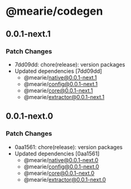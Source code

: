 # @mearie/codegen

## 0.0.1-next.1

### Patch Changes

- 7dd09dd: chore(release): version packages
- Updated dependencies [7dd09dd]
  - @mearie/native@0.0.1-next.1
  - @mearie/config@0.0.1-next.1
  - @mearie/core@0.0.1-next.1
  - @mearie/extractor@0.0.1-next.1

## 0.0.1-next.0

### Patch Changes

- 0aa1561: chore(release): version packages
- Updated dependencies [0aa1561]
  - @mearie/native@0.0.1-next.0
  - @mearie/config@0.0.1-next.0
  - @mearie/core@0.0.1-next.0
  - @mearie/extractor@0.0.1-next.0
